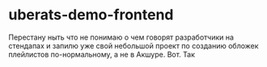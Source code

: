 # uberats-demo-frontend
Перестану ныть что не понимаю о чем говорят разработчики на стендапах и запилю уже свой небольшой проект по созданию обложек плейлистов по-нормальному, а не в Акшуре. Вот. Так
